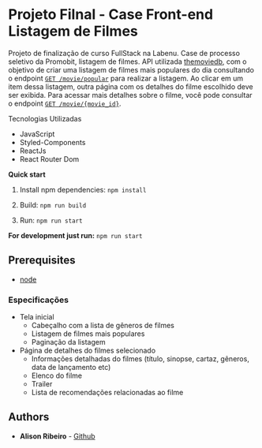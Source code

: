 
# Projeto Filnal - Case Front-end Listagem de Filmes

Projeto de finalização de curso FullStack na Labenu. Case de processo seletivo da Promobit, listagem de filmes. API utilizada [themoviedb](https://developers.themoviedb.org/3/getting-started/introduction), com o objetivo de criar uma listagem de filmes mais populares do dia consultando o endpoint  [`GET /movie/popular`](https://developers.themoviedb.org/3/movies/get-popular-movies) para realizar a listagem. Ao clicar em um item dessa listagem, outra página com os detalhes do filme escolhido deve ser exibida. Para acessar mais detalhes sobre o filme, você pode consultar o endpoint [`GET /movie/{movie_id}`](https://developers.themoviedb.org/3/movies/get-movie-details).

Tecnologias Utilizadas

- JavaScript
- Styled-Components
- ReactJs
- React Router Dom

**Quick start**

1. Install npm dependencies: `npm install`

2. Build: `npm run build`

3. Run: `npm run start`

**For development just run:** `npm run start`

## Prerequisites

* [node](https://nodejs.org/en/)

### Especificações

- Tela inicial
    - Cabeçalho com a lista de gêneros de filmes
    - Listagem de filmes mais populares
    - Paginação da listagem
- Página de detalhes do filmes selecionado
    - Informações detalhadas do filmes (título, sinopse, cartaz, gêneros, data de lançamento etc)
    - Elenco do filme
    - Trailer
    - Lista de recomendações relacionadas ao filme


## Authors

* **Alison Ribeiro** - [Github](https://github.com/alisonluri)